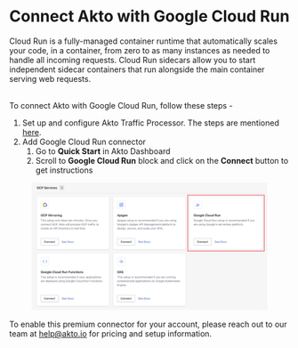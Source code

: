 # Connect Akto with Google Cloud Run

Cloud Run is a fully-managed container runtime that automatically scales your code, in a container, from zero to as many instances as needed to handle all incoming requests. Cloud Run sidecars allow you to start independent sidecar containers that run alongside the main container serving web requests.

\
To connect Akto with Google Cloud Run, follow these steps -

1. Set up and configure Akto Traffic Processor. The steps are mentioned [here](https://docs.akto.io/getting-started/traffic-processor/hybrid-saas).
2. Add Google Cloud Run connector
   1. Go to **Quick Start** in Akto Dashboard
   2. Scroll to **Google Cloud Run** block and click on the **Connect** button to get instructions

<figure><img src="../../.gitbook/assets/image (59).png" alt=""><figcaption></figcaption></figure>

To enable this premium connector for your account, please reach out to our team at [help@akto.io](mailto:help@akto.io) for pricing and setup information.
